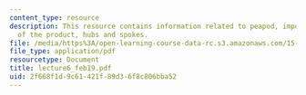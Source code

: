 ```yaml
---
content_type: resource
description: This resource contains information related to peapod, important features
  of the product, hubs and spokes.
file: /media/https%3A/open-learning-course-data-rc.s3.amazonaws.com/15-760a-operations-management-spring-2002/2f668f1d9c61421f89d36f8c806bba52_lecture6_feb19.pdf
file_type: application/pdf
resourcetype: Document
title: lecture6_feb19.pdf
uid: 2f668f1d-9c61-421f-89d3-6f8c806bba52
---
```

